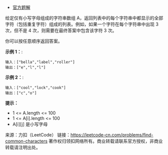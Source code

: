 * [官方题解](https://leetcode-cn.com/problems/find-common-characters/solution/cha-zhao-chang-yong-zi-fu-by-leetcode-solution/)

给定仅有小写字母组成的字符串数组 A，返回列表中的每个字符串中都显示的全部字符（包括重复字符）组成的列表。例如，如果一个字符在每个字符串中出现 3 次，但不是 4 次，则需要在最终答案中包含该字符 3 次。

你可以按任意顺序返回答案。

**示例 1：**:<br>
```
输入：["bella","label","roller"]
输出：["e","l","l"]
```

**示例 2：**:<br>

```
输入：["cool","lock","cook"]
输出：["c","o"]
```

**提示：** <br>
* 1 <= A.length <= 100
* 1 <= A[i].length <= 100
* A[i][j] 是小写字母



来源：力扣（LeetCode）
链接：https://leetcode-cn.com/problems/find-common-characters
著作权归领扣网络所有。商业转载请联系官方授权，非商业转载请注明出处。